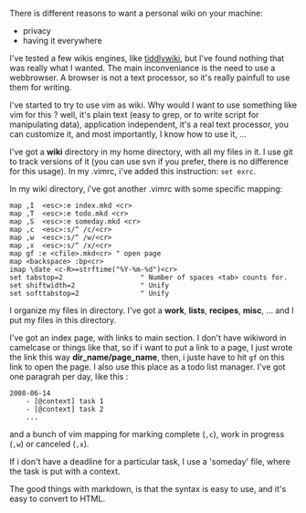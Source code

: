 There is different reasons to want a personal wiki on your machine:

* privacy
* having it everywhere

I've tested a few wikis engines, like [tiddlywiki](http://tiddlywiki.com/), but I've found nothing that was really what I wanted. The main inconveniance is the need to use a webbrowser. A browser is not a text processor, so it's really painfull to use them for writing.

I've started to try to use vim as wiki. Why would I want to use something like vim for this ? well, it's plain text (easy to grep, or to write script for manipulating data), application independent, it's a real text processor, you can customize it, and most importantly, I know how to use it, ...

I've got a **wiki** directory in my home directory, with all my files in it.  I use git to track versions of it (you can use svn if you prefer, there is no difference for this usage). In my .vimrc, i've added this instruction: `set exrc`.

In my wiki directory, i've got another .vimrc with some specific mapping:

```vim
map ,I  <esc>:e index.mkd <cr>
map ,T  <esc>:e todo.mkd <cr>
map ,S  <esc>:e someday.mkd <cr>
map ,c  <esc>:s/^ /c/<cr>
map ,w  <esc>:s/^ /w/<cr>
map ,x  <esc>:s/^ /x/<cr>
map gf :e <cfile>.mkd<cr> " open page
map <backspace> :bp<cr>
imap \date <c-R>=strftime("%Y-%m-%d")<cr>
set tabstop=2                   " Number of spaces <tab> counts for.
set shiftwidth=2                " Unify
set softtabstop=2               " Unify
```

I organize my files in directory. I've got a **work**, **lists**, **recipes**, **misc**, ... and I put my files in this directory.

I've got an index page, with links to main section. I don't have wikiword in camelcase or things like that, so if i want to put a link to a page, I just wrote the link this way **dir_name/page_name**, then, i juste have to hit `gf` on this link to open the page.  I also use this place as a todo list manager. I've got one paragrah per day, like this :

    2008-06-14
        - [@context] task 1
        - [@context] task 2
        ...

and a bunch of vim mapping for marking complete (`,c`), work in progress (`,w`) or canceled (`,x`).

If i don't have a deadline for a particular task, I use a 'someday' file, where the task is put with a context.

The good things with markdown, is that the syntax is easy to use, and it's easy to convert to HTML.
